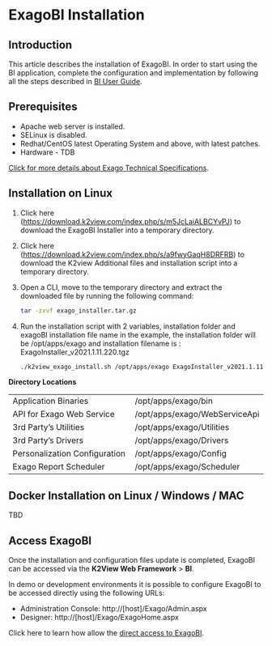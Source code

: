 # ExagoBI Installation

## Introduction

This article describes the installation of ExagoBI. In order to start using the BI application, complete the configuration and implementation by following all the steps described in [BI User Guide](/articles/38_bi_integration/00_BI_user_guide_overview.md).

## Prerequisites

- Apache web server is installed.
- SELinux is disabled.
- Redhat/CentOS latest Operating System and above, with latest patches.
- Hardware - TDB

[Click for more details about Exago Technical Specifications](https://support.exagoinc.com/hc/en-us/articles/216396637-Technical-Specifications).

## Installation on Linux

1. Click here (https://download.k2view.com/index.php/s/m5JcLaiALBCYvPJ) to download the ExagoBI Installer into a temporary directory.
2. Click here (https://download.k2view.com/index.php/s/a9fwyGaqH8DRFRB) to download the K2view Additional files and installation script into a temporary directory.
2. Open a CLI, move to the temporary directory and extract the downloaded file by running the following command:

   ~~~bash
   tar -zxvf exago_installer.tar.gz
   ~~~

3. Run the installation script with 2 variables, installation folder and exagoBI installation file name 
   in the example, the installation folder will be /opt/apps/exago and installation filename is : ExagoInstaller_v2021.1.11.220.tgz
    
   ~~~bash
   ./k2view_exago_install.sh /opt/apps/exago ExagoInstaller_v2021.1.11.220.tgz
   ~~~

   
**Directory Locations**

<table style="border-collapse: collapse; width: 100%;">
<tbody>
<tr>
<td style="width: 50%; height: 18px;">Application Binaries</td>
<td style="width: 50%; height: 18px;">/opt/apps/exago/bin</td>
</tr>
<tr>
<td style="width: 50%; height: 18px;">API for Exago Web Service</td>

<td style="width: 50%; height: 18px;">/opt/apps/exago/WebServiceApi</td>
</tr>
<tr>
<td style="width: 50%; height: 18px;">3rd Party’s Utilities</td>


<td style="width: 50%; height: 18px;">/opt/apps/exago/Utilities</td>
</tr>
<tr>
<td style="width: 50%; height: 18px;">3rd Party’s Drivers</td>

<td style="width: 50%; height: 18px;">/opt/apps/exago/Drivers</td>
</tr>
<tr>
<td style="width: 50%; height: 18px;">Personalization Configuration</td>

<td style="width: 50%; height: 18px;">/opt/apps/exago/Config</td>
</tr>
<tr>
<td style="width: 50%; height: 18px;">Exago Report Scheduler</td>
<td style="width: 50%; height: 18px;">/opt/apps/exago/Scheduler</td>
</tr>
</tbody>
</table>

## Docker Installation on Linux / Windows / MAC

TBD


## Access ExagoBI

Once the installation and configuration files update is completed, ExagoBI can be accessed via the **K2View Web Framework** > **BI**. 

In demo or development environments it is possible to configure ExagoBI to be accessed directly using the following URLs:

* Administration Console: http://[host]/Exago/Admin.aspx
* Designer: http://[host]/Exago/ExagoHome.aspx

Click here to learn how allow the [direct access to ExagoBI](/articles/38_bi_integration/99_bi_admin_config.md#allow-direct-access).

